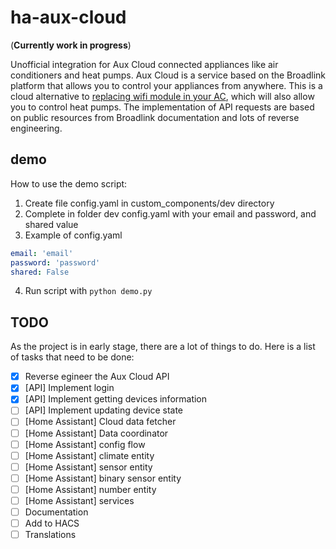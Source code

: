 # ha-aux-cloud

(**Currently work in progress**)

Unofficial integration for Aux Cloud connected appliances like air conditioners and heat pumps. Aux Cloud is a service based on the Broadlink platform that allows you to control your appliances from anywhere. This is a cloud alternative to [replacing wifi module in your AC](https://github.com/GrKoR/esphome_aux_ac_component), which will also allow you to control heat pumps. The implementation of API requests are based on public resources from Broadlink documentation and lots of reverse engineering.

## demo
How to use the demo script:
1. Create file config.yaml in custom_components/dev directory
2. Complete in folder dev config.yaml with your email and password, and shared value
3. Example of config.yaml
```yaml
email: 'email'
password: 'password'
shared: False
```
4. Run script with `python demo.py`

## TODO

As the project is in early stage, there are a lot of things to do. Here is a list of tasks that need to be done:

- [x] Reverse egineer the Aux Cloud API
- [x] [API] Implement login
- [x] [API] Implement getting devices information
- [ ] [API] Implement updating device state
- [ ] [Home Assistant] Cloud data fetcher
- [ ] [Home Assistant] Data coordinator
- [ ] [Home Assistant] config flow
- [ ] [Home Assistant] climate entity
- [ ] [Home Assistant] sensor entity
- [ ] [Home Assistant] binary sensor entity
- [ ] [Home Assistant] number entity
- [ ] [Home Assistant] services
- [ ] Documentation
- [ ] Add to HACS
- [ ] Translations
